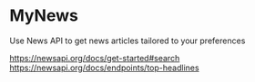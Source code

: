 # MyNews
Use News API to get news articles tailored to your preferences

https://newsapi.org/docs/get-started#search
https://newsapi.org/docs/endpoints/top-headlines
